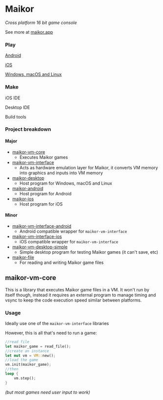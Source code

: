 # Maikor

*Cross platform 16 bit game console*

See more at [maikor.app](https://maikor.app)

### Play

[Android](https://github.com/raybritton/maikor-vm-android)

[iOS](https://github.com/raybritton/maikor-vm-ios)

[Windows, macOS and Linux](https://github.com/raybritton/maikor-vm-desktop)

### Make

iOS IDE

Desktop IDE

Build tools

### Project breakdown

#### Major
* [maikor-vm-core](https://github.com/raybritton/maikor-vm-core)
  * Executes Maikor games
* [maikor-vm-interface](https://github.com/raybritton/maikor-vm-interface)
  * Acts as hardware emulation layer for Maikor, it converts VM memory into graphics and inputs into VM memory 
* [maikor-desktop](https://github.com/raybritton/maikor-desktop)
  * Host program for Windows, macOS and Linux
* [maikor-android](https://github.com/raybritton/maikor-android)
  * Host program for Android
* [maikor-ios](https://github.com/raybritton/maikor-ios)
  * Host program for iOS

#### Minor
* [maikor-vm-interface-android](https://github.com/raybritton/maikor-vm-interface-android)
  * Android compatible wrapper for `maikor-vm-interface`
* [maikor-vm-interface-ios](https://github.com/raybritton/maikor-vm-interface-ios)
  * iOS compatible wrapper for `maikor-vm-interface`
* [maikor-vm-desktop-simple](https://github.com/raybritton/maikor-vm-desktop-simple)
  * Simple desktop program for testing Maikor games (it can't save, etc)
* [maikor-file](https://github.com/raybritton/maikor-file) 
  * For reading and writing Maikor game files 
 

## maikor-vm-core

This is a library that executes Maikor game files in a VM. It won't run by itself though, instead it requires an external program to manage timing and vsync to keep the code execution speed similar between platforms.

### Usage

Ideally use one of the `maikor-vm-interface` libraries

However, this is all that's need to run a game:
```rust
//read file
let maikor_game = read_file();
//create an instance
let mut vm = VM::new();
//load the game
vm.init(maikor_game); 
//then
loop {
    vm.step();
}
```
*(but most games need user input to work)*